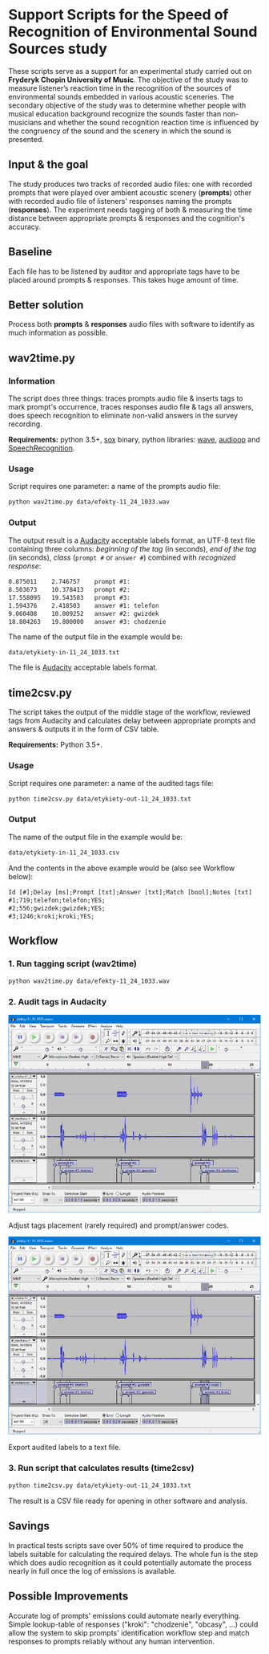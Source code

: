# Support Scripts for the Speed of Recognition of Environmental Sound Sources study

These scripts serve as a support for an experimental study carried out on **Fryderyk Chopin University of Music**. The objective of the study was to measure listener’s reaction time in the recognition of the sources of environmental sounds embedded in various acoustic sceneries. The secondary objective of the study was to determine whether people with musical education background recognize the sounds faster than non-musicians and whether the sound recognition reaction time is influenced by the congruency of the sound and the scenery in which the sound is presented.

## Input & the goal

The study produces two tracks of recorded audio files: one with recorded prompts that were played over ambient acoustic scenery (**prompts**) other with recorded audio file of listeners' responses naming the prompts (**responses**). The experiment needs tagging of both & measuring the time distance between appropriate prompts & responses and the cognition's accuracy.

## Baseline

Each file has to be listened by auditor and appropriate tags have to be placed around prompts & responses. This takes huge amount of time.

## Better solution

Process both **prompts** & **responses** audio files with software to identify as much information as possible.

## wav2time.py

### Information

The script does three things: traces prompts audio file & inserts tags to mark prompt's occurrence, traces responses audio file & tags all answers, does speech recognition to eliminate non-valid answers in the survey recording.

**Requirements:** python 3.5+, [sox](http://sox.sourceforge.net/sox.html) binary, python libraries: [wave](https://docs.python.org/3/library/wave.html), [audioop](https://docs.python.org/2/library/audioop.html) and [SpeechRecognition](https://pypi.python.org/pypi/SpeechRecognition/).

### Usage

Script requires one parameter: a name of the prompts audio file:

```bash
python wav2time.py data/efekty-11_24_1033.wav
```

### Output

The output result is a [Audacity](http://www.audacityteam.org/) acceptable labels format, an UTF-8 text file containing three columns: *beginning of the tag* (in seconds), *end of the tag*  (in seconds), *class* (`prompt #` or `answer #`) combined with *recognized response*:

```
0.875011	2.746757	prompt #1:
8.503673	10.378413	prompt #2:
17.558095	19.543583	prompt #3:
1.594376	2.418503	answer #1: telefon
9.060408	10.009252	answer #2: gwizdek
18.804263	19.800000	answer #3: chodzenie
```

The name of the output file in the example would be:

```bash
data/etykiety-in-11_24_1033.txt
```

The file is [Audacity](http://www.audacityteam.org/) acceptable labels format.

## time2csv.py

The script takes the output of the middle stage of the workflow, reviewed tags from Audacity and calculates delay between appropriate prompts and answers & outputs it in the form of CSV table.

**Requirements:** Python 3.5+.

### Usage

Script requires one parameter: a name of the audited tags file:

```bash
python time2csv.py data/etykiety-out-11_24_1033.txt
```

### Output

The name of the output file in the example would be:

```bash
data/etykiety-in-11_24_1033.csv
```

And the contents in the above example would be (also see Workflow below):

```
Id [#];Delay [ms];Prompt [txt];Answer [txt];Match [bool];Notes [txt]
#1;719;telefon;telefon;YES;
#2;556;gwizdek;gwizdek;YES;
#3;1246;kroki;kroki;YES;
```

## Workflow

### 1. Run tagging script (wav2time)

```bash
python wav2time.py data/efekty-11_24_1033.wav
```

### 2. Audit tags in Audacity

![Alt text](/media/screenshot-1.png?raw=true "Optional Title")

Adjust tags placement (rarely required) and prompt/answer codes.

![Alt text](/media/screenshot-2.png?raw=true "Optional Title")

Export audited labels to a text file.

### 3. Run script that calculates results (time2csv)

```bash
python time2csv.py data/etykiety-out-11_24_1033.txt
```

The result is a CSV file ready for opening in other software and analysis.

## Savings

In practical tests scripts save over 50% of time required to produce the labels suitable for calculating the required delays. The whole fun is the step which does audio recognition as it could potentially automate the process nearly in full once the log of emissions is available.

## Possible Improvements

Accurate log of prompts' emissions could automate nearly everything. Simple lookup-table of responses ("kroki": "chodzenie", "obcasy", ...) could allow the system to skip prompts' identification workflow step and match responses to prompts reliably without any human intervention.